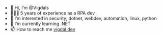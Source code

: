 - 👋 Hi, I’m @Vigdals
- 🧙🏻‍♂️ 5 years of experience as a RPA dev
- 👀 I’m interested in security, dotnet, webdev, automation, linux, python
- 🌱 I’m currently learning .NET
- 📫 How to reach me [vigdal.dev](https://vigdal.dev/)

<!---
Vigdals/Vigdals is a ✨ special ✨ repository because its `README.md` (this file) appears on your GitHub profile.
You can click the Preview link to take a look at your changes.
--->
